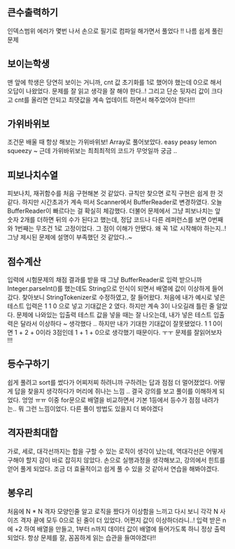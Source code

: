 ## 큰수출력하기

인덱스범위 에러가 몇번 나서 손으로 필기로 컴파일 해가면서 풀었다 !! 나름 쉽게 풀린 문제

## 보이는학생

맨 앞에 학생은 당연히 보이는 거니까, cnt 값 초기화를 1로 했어야 했는데 0으로 해서 오답이 나왔었다. 문제를 잘 읽고 생각을 잘 해야 한다..! 그리고 단순 뒷자리 값이 크다고 cnt를 올리면 안되고 최댓값을 계속 업데이트 하면서 해주었어야 한다!!!

## 가위바위보

조건문 배울 때 항상 해보는 가위바위보! Array로 풀어보았다. easy peasy lemon squeezy ~
근데 가위바위보는 최최최적의 코드가 무엇일까 궁금 ..

## 피보나치수열

피보나치, 재귀함수를 처음 구현해본 것 같았다. 규칙만 찾으면 로직 구현은 쉽게 한 것 같다. 하지만 시간초과가 계속 떠서 Scanner에서 BufferReader로 변경하였다. 오늘 BufferReader이 빠르다는 걸 확실히 체감했다. 더불어 문제에서 그냥 피보나치는 앞 숫자 2개를 더하면 뒤의 수가 된다고 했는데, 정답 코드나 다른 레퍼런스를 보면 0번째와 1번째는 무조건 1로 고정이었다. 그 점이 이해가 안됐다. 왜 꼭 1로 시작해야 하는지..! 그냥 제시된 문제에 설명이 부족했던 것 같았다..~

## 점수계산

입력에 시험문제의 채점 결과를 받을 때 그냥 BufferReader로 입력 받으니까 Integer.parseInt()를 했는데도 String으로 인식이 되면서 배열에 값이 이상하게 들어갔다. 찾아보니 StringTokenizer로 수정하였고, 잘 들어왔다. 처음에 내가 예시로 넣은 테스트 입력은 1 1 0 으로 넣고 기대값은 2 였다. 하지만 계속 3이 나오길래 틀린 줄 알았다. 문제에 나와있는 입출력 테스트 값을 넣을 때는 잘 나오는데, 내가 넣은 테스트 입출력은 달라서 이상하다 ~ 생각했다 .. 하지만 내가 기대한 기대값이 잘못됐었다. 1 1 0이면 1 + 2 + 0이라 3점인데 1 + 1 + 0으로 생각했기 때문이다. ㅜㅜ 문제를 잘읽어보자 !!!

## 등수구하기

쉽게 풀려고 sort를 썼다가 어찌저찌 하려니까 구하려는 답과 점점 더 멀어졌었다. 어떻게 답을 찾을지 생각하다가 머리에 쥐나는 느낌 .. 결국 강의를 보고 풀이를 이해하게 되었다. 엉엉 ㅠㅠ
이중 for문으로 배열을 비교하면서 기본 1등에서 등수가 점점 내려가는.. 뭐 그런 느낌이었다. 다른 풀이 방법도 있을지 더 봐야겠다

## 격자판최대합

가로, 세로, 대각선까지는 합을 구할 수 있는 로직이 생각이 났는데, 역대각선은 어떻게 구해야 할지 감이 바로 잡히지 않았다. 손으로 실행과정을 생각해보고, 강의에서 힌트를 얻어 풀게 되었다. 조금 더 효율적이고 쉽게 풀 수 있을 것 같아서 연습을 해봐야겠다.

## 봉우리

처음에 N * N 격자 모양인줄 알고 로직을 짰다가 이상함을 느끼고 다시 보니 각각 N 사이즈 격자 끝에 모두 0으로 된 줄이 더 있었다. 어쩐지 값이 이상하더라니..! 입력 받은 n에 +2 하여 배열을 만들고, 1부터 n까지 데이터 값이 배열에 들어가도록 하니 정상 출력 되었다. 항상 문제를 잘, 꼼꼼하게 읽는 습관을 들여야겠다!!